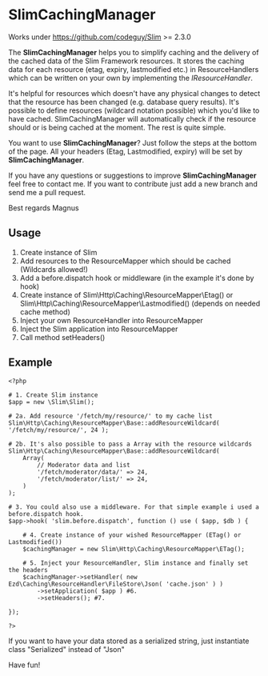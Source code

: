 SlimCachingManager
==================

Works under https://github.com/codeguy/Slim >= 2.3.0

The **SlimCachingManager** helps you to simplify caching and the delivery of the cached data of the Slim Framework resources. It stores the caching data for each resource (etag, expiry, lastmodified etc.) in ResourceHandlers
which can be written on your own by implementing the *IResourceHandler*.

It's helpful for resources which doesn't have any physical changes to detect that the resource has been changed (e.g. database query results). It's possible to define resources (wildcard notation possible) which you'd like to have cached. SlimCachingManager will
automatically check if the resource should or is being cached at the moment. The rest is quite simple.

You want to use **SlimCachingManager**? Just follow the steps at the bottom of the page. All your headers (Etag, Lastmodified, expiry) will be set by **SlimCachingManager**.

If you have any questions or suggestions to improve **SlimCachingManager** feel free to contact me. If you want to contribute just add a new branch and send me a pull request.

Best regards
Magnus

Usage
--------
1. Create instance of Slim
2. Add resources to the ResourceMapper which should be cached (Wildcards allowed!)
3. Add a before.dispatch hook or middleware (in the example it's done by hook)
4. Create instance of Slim\Http\Caching\ResourceMapper\Etag() or Slim\Http\Caching\ResourceMapper\Lastmodified() (depends on needed cache method)
5. Inject your own ResourceHandler into ResourceMapper
6. Inject the Slim application into ResourceMapper
7. Call method setHeaders()

Example
--------
	<?php
	
	# 1. Create Slim instance
	$app = new \Slim\Slim();
	
	# 2a. Add resource '/fetch/my/resource/' to my cache list
	Slim\Http\Caching\ResourceMapper\Base::addResourceWildcard( '/fetch/my/resource/', 24 );

	# 2b. It's also possible to pass a Array with the resource wildcards
	Slim\Http\Caching\ResourceMapper\Base::addResourceWildcard(
		Array(
			// Moderator data and list
			'/fetch/moderator/data/' => 24,
			'/fetch/moderator/list/' => 24,
		)
	);	
	
	# 3. You could also use a middleware. For that simple example i used a before.dispatch hook.
	$app->hook( 'slim.before.dispatch', function () use ( $app, $db ) {

		# 4. Create instance of your wished ResourceMapper (ETag() or Lastmodified())
		$cachingManager = new Slim\Http\Caching\ResourceMapper\ETag();

		# 5. Inject your ResourceHandler, Slim instance and finally set the headers
		$cachingManager->setHandler( new Ezd\Caching\ResourceHandler\FileStore\Json( 'cache.json' ) )
			->setApplication( $app ) #6.
			->setHeaders(); #7.

	});

	?>
	
If you want to have your data stored as a serialized string, just instantiate class "Serialized" instead of "Json"

Have fun!